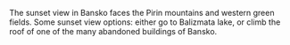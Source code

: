 The sunset view in Bansko faces the Pirin mountains and western green fields. Some sunset view options: either go to Balizmata lake, or climb the roof of one of the many abandoned buildings of Bansko.